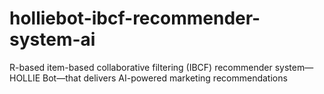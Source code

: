 # holliebot-ibcf-recommender-system-ai
R-based item-based collaborative filtering (IBCF) recommender system—HOLLIE Bot—that delivers AI-powered marketing recommendations
